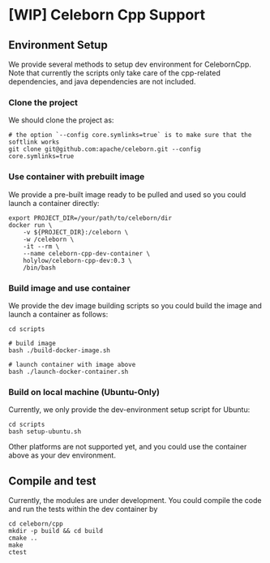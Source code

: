 # [WIP] Celeborn Cpp Support

## Environment Setup
We provide several methods to setup dev environment for CelebornCpp.
Note that currently the scripts only take care of the cpp-related dependencies, 
and java dependencies are not included.

### Clone the project
We should clone the project as:
```
# the option `--config core.symlinks=true` is to make sure that the softlink works
git clone git@github.com:apache/celeborn.git --config core.symlinks=true
```

### Use container with prebuilt image
We provide a pre-built image ready to be pulled and used so you could launch a container directly:
```
export PROJECT_DIR=/your/path/to/celeborn/dir
docker run \
    -v ${PROJECT_DIR}:/celeborn \
    -w /celeborn \
    -it --rm \
    --name celeborn-cpp-dev-container \
    holylow/celeborn-cpp-dev:0.3 \
    /bin/bash
```

### Build image and use container
We provide the dev image building scripts so you could build the image and launch a container as follows:
```
cd scripts

# build image
bash ./build-docker-image.sh

# launch container with image above
bash ./launch-docker-container.sh
```

### Build on local machine (Ubuntu-Only)
Currently, we only provide the dev-environment setup script for Ubuntu:
```
cd scripts
bash setup-ubuntu.sh
```
Other platforms are not supported yet, and you could use the container above as your dev environment.

## Compile and test
Currently, the modules are under development. 
You could compile the code and run the tests within the dev container by
```
cd celeborn/cpp
mkdir -p build && cd build
cmake ..
make
ctest
```

